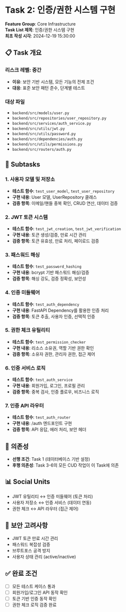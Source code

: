 # Task 2: 인증/권한 시스템 구현

**Feature Group**: Core Infrastructure  
**Task List 제목**: 인증/권한 시스템 구현  
**최초 작성 시각**: 2024-12-19 15:30:00

## 📋 Task 개요

### 리스크 레벨: 중간
- **이유**: 보안 기반 시스템, 모든 기능의 전제 조건
- **대응**: 표준 보안 패턴 준수, 단계별 테스트

### 대상 파일
- `backend/src/models/user.py`
- `backend/src/repositories/user_repository.py`
- `backend/src/services/auth_service.py`
- `backend/src/utils/jwt.py`
- `backend/src/utils/password.py`
- `backend/src/dependencies/auth.py`
- `backend/src/utils/permissions.py`
- `backend/src/routers/auth.py`

## 🎯 Subtasks

### 1. 사용자 모델 및 저장소
- **테스트 함수**: `test_user_model`, `test_user_repository`
- **구현 내용**: User 모델, UserRepository 클래스
- **검증 항목**: 이메일/핸들 중복 확인, CRUD 연산, 데이터 검증

### 2. JWT 토큰 시스템
- **테스트 함수**: `test_jwt_creation`, `test_jwt_verification`
- **구현 내용**: 토큰 생성/검증, 만료 시간 관리
- **검증 항목**: 토큰 유효성, 만료 처리, 페이로드 검증

### 3. 패스워드 해싱
- **테스트 함수**: `test_password_hashing`
- **구현 내용**: bcrypt 기반 패스워드 해싱/검증
- **검증 항목**: 해싱 강도, 검증 정확성, 보안성

### 4. 인증 미들웨어
- **테스트 함수**: `test_auth_dependency`
- **구현 내용**: FastAPI Dependency를 활용한 인증 처리
- **검증 항목**: 토큰 추출, 사용자 인증, 선택적 인증

### 5. 권한 체크 유틸리티
- **테스트 함수**: `test_permission_checker`
- **구현 내용**: 리소스 소유권, 역할 기반 권한 확인
- **검증 항목**: 소유자 권한, 관리자 권한, 접근 제어

### 6. 인증 서비스 로직
- **테스트 함수**: `test_auth_service`
- **구현 내용**: 회원가입, 로그인, 프로필 관리
- **검증 항목**: 중복 검사, 인증 플로우, 비즈니스 로직

### 7. 인증 API 라우터
- **테스트 함수**: `test_auth_router`
- **구현 내용**: /auth 엔드포인트 구현
- **검증 항목**: API 응답, 에러 처리, 보안 헤더

## 🔗 의존성
- **선행 조건**: Task 1 (데이터베이스 기반 설정)
- **후행 의존성**: Task 3-6의 모든 CUD 작업이 이 Task에 의존

## 📊 Social Units
- JWT 유틸리티 ↔ 인증 미들웨어 (토큰 처리)
- 사용자 저장소 ↔ 인증 서비스 (데이터 연동)
- 권한 체크 ↔ API 라우터 (접근 제어)

## 🔐 보안 고려사항
- JWT 토큰 만료 시간 관리
- 패스워드 복잡성 검증
- 브루트포스 공격 방지
- 사용자 상태 관리 (active/inactive)

## ✅ 완료 조건
- [ ] 모든 테스트 케이스 통과
- [ ] 회원가입/로그인 API 동작 확인
- [ ] 토큰 기반 인증 동작 확인
- [ ] 권한 체크 로직 검증 완료